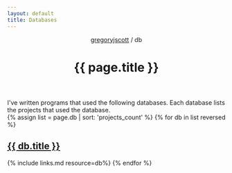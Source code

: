 ```yaml
---
layout: default
title: Databases
---
```


<header>
  <nav>
    <a href="/">gregoryjscott</a> / db
  </nav>

  <h1>{{ page.title }}</h1>
</header>

<section markdown="1">
I've written programs that used the following databases. Each database lists the projects that used the database.

</section>

<section>
{% assign list = page.db | sort: 'projects_count' %}
{% for db in list reversed %}
  <h1><a href="{{ db.url }}">{{ db.title }}</a></h1>

  {% include links.md resource=db%}
{% endfor %}
</section>
